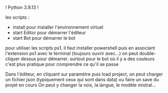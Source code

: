 ! Python 3.9.13 !<br/>

les scripts :
- install pour installer l'environnement virtuel 
- start Editor pour démarrer l'éditeur
- start Bot pour démarrer le bot

pour utiliser les scripts ps1, il faut installer powershell
puis en associant l'extension ps1 avec le terminal (toujours ouvrir avec...) on peut double-cliquer dessus pour démarrer.
surtout pour le bot où il y a des couleurs c'est plus pratique pour comprendre ce qu'il se passe

Dans l'éditeur, en cliquant sur paramètre puis load project, on peut charger un fichier json (typiquement ceux qui sont dans data) ou faire un save du projet en cours
On peut y changer la voix, la langue, le modèle mistral...
